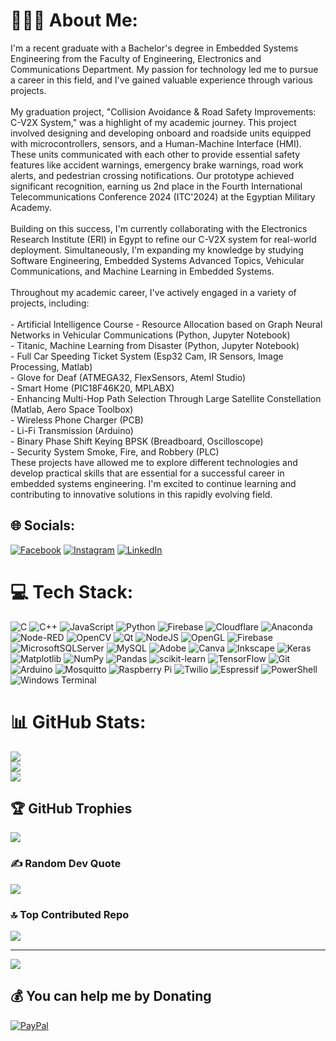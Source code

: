 
#  👨🏻‍💻 About Me:
I'm a recent graduate with a Bachelor's degree in Embedded Systems Engineering from the Faculty of Engineering, Electronics and Communications Department. My passion for technology led me to pursue a career in this field, and I've gained valuable experience through various projects.<br><br>My graduation project, "Collision Avoidance & Road Safety Improvements: C-V2X System," was a highlight of my academic journey. This project involved designing and developing onboard and roadside units equipped with microcontrollers, sensors, and a Human-Machine Interface (HMI). These units communicated with each other to provide essential safety features like accident warnings, emergency brake warnings, road work alerts, and pedestrian crossing notifications. Our prototype achieved significant recognition, earning us 2nd place in the Fourth International Telecommunications Conference 2024 (ITC'2024) at the Egyptian Military Academy.<br><br>Building on this success, I'm currently collaborating with the Electronics Research Institute (ERI) in Egypt to refine our C-V2X system for real-world deployment. Simultaneously, I'm expanding my knowledge by studying Software Engineering, Embedded Systems Advanced Topics, Vehicular Communications, and Machine Learning in Embedded Systems.<br><br>Throughout my academic career, I've actively engaged in a variety of projects, including:<br><br>- Artificial Intelligence Course - Resource Allocation based on Graph Neural Networks in Vehicular Communications (Python, Jupyter Notebook)<br>- Titanic, Machine Learning from Disaster (Python, Jupyter Notebook)<br>- Full Car Speeding Ticket System (Esp32 Cam, IR Sensors, Image Processing, Matlab)<br>- Glove for Deaf (ATMEGA32, FlexSensors, Ateml Studio)<br>- Smart Home (PIC18F46K20, MPLABX)<br>- Enhancing Multi-Hop Path Selection Through Large Satellite Constellation (Matlab, Aero Space Toolbox)<br>- Wireless Phone Charger (PCB)<br>- Li-Fi Transmission (Arduino)<br>- Binary Phase Shift Keying BPSK (Breadboard, Oscilloscope)<br>- Security System Smoke, Fire, and Robbery (PLC)<br>These projects have allowed me to explore different technologies and develop practical skills that are essential for a successful career in embedded systems engineering. I'm excited to continue learning and contributing to innovative solutions in this rapidly evolving field.


## 🌐 Socials:
[![Facebook](https://img.shields.io/badge/Facebook-%231877F2.svg?logo=Facebook&logoColor=white)](https://facebook.com/https://www.facebook.com/adham.khaled.3998263/) [![Instagram](https://img.shields.io/badge/Instagram-%23E4405F.svg?logo=Instagram&logoColor=white)](https://instagram.com/https://www.instagram.com/adham.hidawy/) [![LinkedIn](https://img.shields.io/badge/LinkedIn-%230077B5.svg?logo=linkedin&logoColor=white)](https://linkedin.com/in/www.linkedin.com/in/adham-khaled) 

# 💻 Tech Stack:
![C](https://img.shields.io/badge/c-%2300599C.svg?style=flat&logo=c&logoColor=white) ![C++](https://img.shields.io/badge/c++-%2300599C.svg?style=flat&logo=c%2B%2B&logoColor=white) ![JavaScript](https://img.shields.io/badge/javascript-%23323330.svg?style=flat&logo=javascript&logoColor=%23F7DF1E) ![Python](https://img.shields.io/badge/python-3670A0?style=flat&logo=python&logoColor=ffdd54) ![Firebase](https://img.shields.io/badge/firebase-%23039BE5.svg?style=flat&logo=firebase) ![Cloudflare](https://img.shields.io/badge/Cloudflare-F38020?style=flat&logo=Cloudflare&logoColor=white) ![Anaconda](https://img.shields.io/badge/Anaconda-%2344A833.svg?style=flat&logo=anaconda&logoColor=white) ![Node-RED](https://img.shields.io/badge/Node--RED-%238F0000.svg?style=flat&logo=node-red&logoColor=white) ![OpenCV](https://img.shields.io/badge/opencv-%23white.svg?style=flat&logo=opencv&logoColor=white) ![Qt](https://img.shields.io/badge/Qt-%23217346.svg?style=flat&logo=Qt&logoColor=white) ![NodeJS](https://img.shields.io/badge/node.js-6DA55F?style=flat&logo=node.js&logoColor=white) ![OpenGL](https://img.shields.io/badge/OpenGL-%23FFFFFF.svg?style=flat&logo=opengl) ![Firebase](https://img.shields.io/badge/firebase-a08021?style=flat&logo=firebase&logoColor=ffcd34) ![MicrosoftSQLServer](https://img.shields.io/badge/Microsoft%20SQL%20Server-CC2927?style=flat&logo=microsoft%20sql%20server&logoColor=white) ![MySQL](https://img.shields.io/badge/mysql-4479A1.svg?style=flat&logo=mysql&logoColor=white) ![Adobe](https://img.shields.io/badge/adobe-%23FF0000.svg?style=flat&logo=adobe&logoColor=white) ![Canva](https://img.shields.io/badge/Canva-%2300C4CC.svg?style=flat&logo=Canva&logoColor=white) ![Inkscape](https://img.shields.io/badge/Inkscape-e0e0e0?style=flat&logo=inkscape&logoColor=080A13) ![Keras](https://img.shields.io/badge/Keras-%23D00000.svg?style=flat&logo=Keras&logoColor=white) ![Matplotlib](https://img.shields.io/badge/Matplotlib-%23ffffff.svg?style=flat&logo=Matplotlib&logoColor=black) ![NumPy](https://img.shields.io/badge/numpy-%23013243.svg?style=flat&logo=numpy&logoColor=white) ![Pandas](https://img.shields.io/badge/pandas-%23150458.svg?style=flat&logo=pandas&logoColor=white) ![scikit-learn](https://img.shields.io/badge/scikit--learn-%23F7931E.svg?style=flat&logo=scikit-learn&logoColor=white) ![TensorFlow](https://img.shields.io/badge/TensorFlow-%23FF6F00.svg?style=flat&logo=TensorFlow&logoColor=white) ![Git](https://img.shields.io/badge/git-%23F05033.svg?style=flat&logo=git&logoColor=white) ![Arduino](https://img.shields.io/badge/-Arduino-00979D?style=flat&logo=Arduino&logoColor=white) ![Mosquitto](https://img.shields.io/badge/mosquitto-%233C5280.svg?style=flat&logo=eclipsemosquitto&logoColor=white) ![Raspberry Pi](https://img.shields.io/badge/-RaspberryPi-C51A4A?style=flat&logo=Raspberry-Pi) ![Twilio](https://img.shields.io/badge/Twilio-F22F46?style=flat&logo=Twilio&logoColor=white) ![Espressif](https://img.shields.io/badge/espressif-E7352C.svg?style=flat&logo=espressif&logoColor=white) ![PowerShell](https://img.shields.io/badge/PowerShell-%235391FE.svg?style=flat&logo=powershell&logoColor=white) ![Windows Terminal](https://img.shields.io/badge/Windows%20Terminal-%234D4D4D.svg?style=flat&logo=windows-terminal&logoColor=white)
# 📊 GitHub Stats:
![](https://github-readme-stats.vercel.app/api?username=adhamhidawy&theme=dark&hide_border=false&include_all_commits=true&count_private=true)<br/>
![](https://github-readme-streak-stats.herokuapp.com/?user=adhamhidawy&theme=dark&hide_border=false)<br/>
![](https://github-readme-stats.vercel.app/api/top-langs/?username=adhamhidawy&theme=dark&hide_border=false&include_all_commits=true&count_private=true&layout=compact)

## 🏆 GitHub Trophies
![](https://github-profile-trophy.vercel.app/?username=adhamhidawy&theme=radical&no-frame=false&no-bg=false&margin-w=4)

### ✍️ Random Dev Quote
![](https://quotes-github-readme.vercel.app/api?type=horizontal&theme=radical)

### 🔝 Top Contributed Repo
![](https://github-contributor-stats.vercel.app/api?username=adhamhidawy&limit=5&theme=dark&combine_all_yearly_contributions=true)

---
[![](https://visitcount.itsvg.in/api?id=adhamhidawy&icon=0&color=0)](https://visitcount.itsvg.in)

  ## 💰 You can help me by Donating
  [![PayPal](https://img.shields.io/badge/PayPal-00457C?style=for-the-badge&logo=paypal&logoColor=white)](https://paypal.me/@adhamhidawy) 

  
<!-- Proudly created with GPRM ( https://gprm.itsvg.in ) -->
